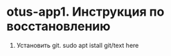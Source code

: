 # otus-app1. Инструкция по восстановлению
1. Установить git. 
<tab><tab>sudo apt istall git/text here
